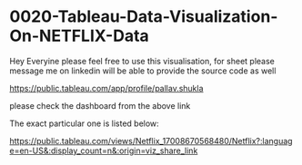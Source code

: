 # 0020-Tableau-Data-Visualization-On-NETFLIX-Data

Hey Everyine please feel free to use this visualisation, for sheet please message me on linkedin will be able to provide the source code as well

https://public.tableau.com/app/profile/pallav.shukla

please check the dashboard from the above link

The exact particular one is listed below: 

https://public.tableau.com/views/Netflix_17008670568480/Netflix?:language=en-US&:display_count=n&:origin=viz_share_link
